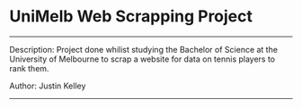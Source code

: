 # UniMelb Web Scrapping Project

---

Description: Project done whilist studying the Bachelor of Science at the University of Melbourne to scrap a website for data on tennis players to rank them.

Author: Justin Kelley

---
